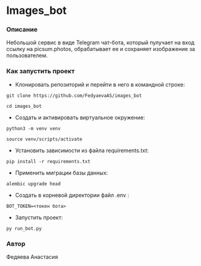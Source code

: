 # Images_bot
### Описание
Небольшой сервис в виде Telegram чат-бота, который пулучает на вход ссылку на picsum.photos, обрабатывает ее и сохраняет изображение за пользователем.
### Как запустить проект

- Клонировать репозиторий и перейти в него в командной строке:

```
git clone https://github.com/FedyaevaAS/images_bot
``` 
```
cd images_bot
``` 

- Cоздать и активировать виртуальное окружение:

```
python3 -m venv venv
```
```
source venv/scripts/activate
```

- Установить зависимости из файла requirements.txt:

```
pip install -r requirements.txt
```

- Применить миграции базы данных:

```
alembic upgrade head
```


- Создать в корневой директории файл .env :

```
BOT_TOKEN=<токен бота>
```

- Запустить проект:
```
py run_bot.py
```

### Автор
Федяева Анастасия

